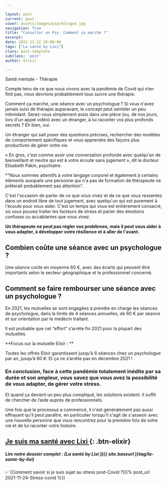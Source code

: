 ```yaml
---

layout: post
current: post
cover: assets/images/psychologue.jpg
navigation: True
title: "Consulter un Psy. Comment ça marche ?"
excerpt: 
date: 2021-11-22 10:00:00
tags: ["La santé by Lixi"]
class: post-template
subclass: 'post'
author: elixir

---
```



Santé mentale - Thérapie

Compte tenu de ce que nous vivons avec la pandémie de Covid qui n’en finit pas, nous devrions probablement tous suivre une thérapie.

Comment ça marche, une séance avec un psychologue  ?
Si vous n'avez jamais suivi de thérapie auparavant, le concept peut sembler un peu intimidant. Serez-vous simplement assis dans une pièce (ou, de nos jours, lors d'un appel vidéo) avec un étranger, à lui raconter vos plus profonds secrets ? Eh bien, oui.

Un étranger qui sait poser des questions précises, rechercher des modèles de comportement spécifiques et vous apprendre des façons plus productives de gérer votre vie.

« En gros, c'est comme avoir une conversation profonde avec quelqu’un de bienveillant et neutre qui est à votre écoute sans jugement », dit le docteur Elisabeth Pakin, psychiatre.

*"Nous sommes attentifs à votre langage corporel et également à certains éléments auxquels une personne qui n'a pas de formation de thérapeute ne prêterait probablement pas attention".

C'est l'occasion de parler de ce que vous vivez et de ce que vous ressentez dans un endroit libre de tout jugement, avec quelqu'un qui est purement à l'écoute pour vous aider. C'est un temps qui vous est entièrement consacré, où vous pouvez traiter les facteurs de stress et parler des émotions confuses ou accablantes que vous vivez.

**Un thérapeute ne peut pas régler vos problèmes, mais il peut vous aider à vous adapter, à développer votre résilience et à aller de l'avant.**

## Combien coûte une séance avec un psychologue ?

Une séance coûte en moyenne 60 €, avec des écarts qui peuvent être importants selon le secteur géographique et le professionnel concerné.

## Comment se faire rembourser une séance avec un psychologue ?

En 2021, les mutuelles se sont engagées à prendre en charge les séances de psychologue, dans la limite de 4 séances annuelles, de 60 € par séance et sur orientation par le médecin traitant.

Il est probable que cet “effort” s’arrête fin 2021 pour la plupart des mutuelles.

**Focus sur la mutuelle Elixir : **

Toutes les offres Elixir garantissent jusqu’à 6 séances chez un psychologue par an, jusqu’à 60 #. Et ça ne s’arrête pas en décembre 2021 ! 

### En conclusion, face à cette pandémie totalement inédite par sa durée et son ampleur, vous savez que vous avez la possibilité de vous adapter, de gérer votre stress.

Et quand ça devient un peu plus compliqué, les solutions existent. Il suffit de chercher de l’aide auprès de professionnels.

Une fois que le processus a commencé, il n'est généralement pas aussi effrayant qu'il peut paraître, en particulier lorsqu'il s'agit de s'asseoir avec une nouvelle personne que vous rencontrez pour la première fois de votre vie et de lui raconter votre histoire.



[Je suis ma santé avec Lixi ](https://www.heylixi.fr/){: .btn-elixir}
---
  
##### Lire notre dossier complet : [La santé by Lixi ]({{ site.baseurl }}tag/la-sante-by-lixi)

✅ [Comment savoir si je suis sujet au stress post-Covid ?]({% post_url 2021-11-24-Stress-covid %})  
